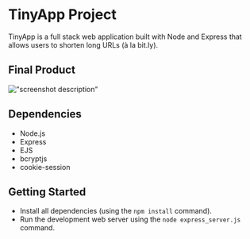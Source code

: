 # TinyApp Project

TinyApp is a full stack web application built with Node and Express that allows users to shorten long URLs (à la bit.ly).

## Final Product


!["screenshot description"](#)

## Dependencies

- Node.js
- Express
- EJS
- bcryptjs
- cookie-session

## Getting Started

- Install all dependencies (using the `npm install` command).
- Run the development web server using the `node express_server.js` command.